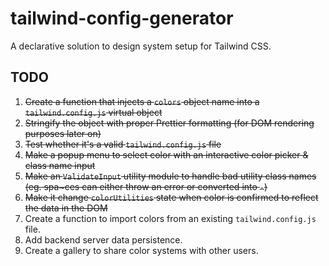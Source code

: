 # tailwind-config-generator

A declarative solution to design system setup for Tailwind CSS.

## TODO

1. ~~Create a function that injects a `colors` object name into a `tailwind.config.js` virtual object~~
2. ~~Stringify the object with proper Prettier formatting (for DOM rendering purposes later on)~~
3. ~~Test whether it's a valid `tailwind.config.js` file~~
4. ~~Make a popup menu to select color with an interactive color picker & class name input~~
5. ~~Make an `ValidateInput` utility module to handle bad utility class names (eg. spa~ces can either throw an error or converted into `-`)~~
6. ~~Make it change `colorUtilities` state when color is confirmed to reflect the data in the DOM~~
7. Create a function to import colors from an existing `tailwind.config.js` file.
8. Add backend server data persistence.
9. Create a gallery to share color systems with other users.

